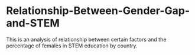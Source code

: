 # Relationship-Between-Gender-Gap-and-STEM

This is an analysis of relationship between certain factors and the percentage of females in STEM education by country.
